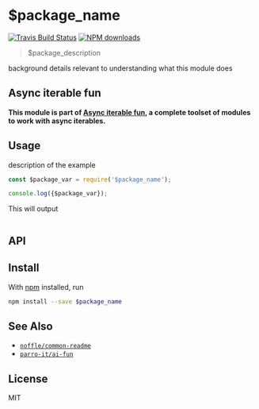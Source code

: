 # $package_name

[![Travis Build Status](https://img.shields.io/travis/$package_author/$package_name/master.svg)](http://travis-ci.org/$package_author/$package_name)
[![NPM downloads](https://img.shields.io/npm/dt/$package_name.svg)](https://npmjs.org/package/$package_name)

> $package_description

background details relevant to understanding what this module does

## Async iterable fun
__This module is part of [Async iterable fun](https://github.com/parro-it/ai-fun), a complete toolset of modules to work with async iterables.__

## Usage

description of the example

```js
const $package_var = require('$package_name');

console.log({$package_var});
```

This will output

```
```

## API

## Install

With [npm](https://npmjs.org/) installed, run

```bash
npm install --save $package_name
```

## See Also

- [`noffle/common-readme`](https://github.com/noffle/common-readme)
- [`parro-it/ai-fun`](https://github.com/parro-it/ai-fun)


## License

MIT

